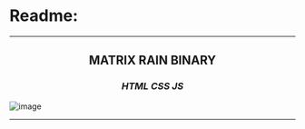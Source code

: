 # Readme:
 
---
 
<h2 align='center'>MATRIX RAIN BINARY</h2>
<h3 quote align='center'><i>HTML CSS JS</i></h3 quote>

![image](https://github.com/younghosein/MATRIX-RAIN/assets/83702864/11cb4412-6fb3-4f72-a868-8de96c28e4e1)

 
---
